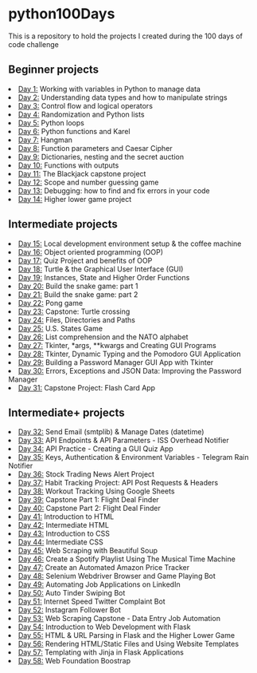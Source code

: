 # python100Days
This is a repository to hold the projects I created during the 100 days of code challenge
<h2> Beginner projects </h2>
<li><a href="https://github.com/NicholeW-tech/python100Days/tree/main/day001">Day 1:</a> Working with variables in Python to manage data </li>
<li><a href="https://github.com/NicholeW-tech/python100Days/tree/main/day002">Day 2:</a> Understanding data types and how to manipulate strings</li>
<li><a href="https://github.com/NicholeW-tech/python100Days/tree/main/day003">Day 3:</a> Control flow and logical operators</li>
<li><a href="https://github.com/NicholeW-tech/python100Days/tree/main/day004">Day 4:</a> Randomization and Python lists</li>
<li><a href="https://github.com/NicholeW-tech/python100Days/tree/main/day005">Day 5:</a> Python loops</li>
<li><a href="https://github.com/NicholeW-tech/python100Days/tree/main/day006">Day 6:</a> Python functions and Karel</li>
<li><a href="https://github.com/NicholeW-tech/python100Days/tree/main/day007">Day 7:</a> Hangman</li>
<li><a href="https://github.com/NicholeW-tech/python100Days/tree/main/day008">Day 8:</a> Function parameters and Caesar Cipher </li>
<li><a href="https://github.com/NicholeW-tech/python100Days/tree/main/day009">Day 9:</a> Dictionaries, nesting and the secret auction</li>
<li><a href="https://github.com/NicholeW-tech/python100Days/tree/main/day010">Day 10:</a> Functions with outputs</li>
<li><a href="https://github.com/NicholeW-tech/python100Days/tree/main/day011">Day 11:</a> The Blackjack capstone project</li>
<li><a href="https://github.com/NicholeW-tech/python100Days/tree/main/day012">Day 12:</a> Scope and number guessing game</li>
<li><a href="https://github.com/NicholeW-tech/python100Days/tree/main/day013">Day 13:</a> Debugging: how to find and fix errors in your code</li>
<li><a href="https://github.com/NicholeW-tech/python100Days/tree/main/day014">Day 14:</a> Higher lower game project</li>
<h2> Intermediate projects </h2>
<li><a href="https://github.com/NicholeW-tech/python100Days/tree/main/day015">Day 15:</a> Local development environment setup & the coffee machine</li>
<li><a href="https://github.com/NicholeW-tech/python100Days/tree/main/day016">Day 16:</a> Object oriented programming (OOP)</li>
<li><a href="https://github.com/NicholeW-tech/python100Days/tree/main/day017">Day 17:</a> Quiz Project and benefits of OOP</li>
<li><a href="https://github.com/NicholeW-tech/python100Days/tree/main/day018">Day 18:</a> Turtle & the Graphical User Interface (GUI)</li>
<li><a href="https://github.com/NicholeW-tech/python100Days/tree/main/day019">Day 19:</a> Instances, State and Higher Order Functions</li>
<li><a href="https://github.com/NicholeW-tech/python100Days/tree/main/day020">Day 20:</a> Build the snake game: part 1</li>
<li><a href="https://github.com/NicholeW-tech/python100Days/tree/main/day021">Day 21:</a> Build the snake game: part 2</li>
<li><a href="https://github.com/NicholeW-tech/python100Days/tree/main/day022">Day 22:</a> Pong game</li>
<li><a href="https://github.com/NicholeW-tech/python100Days/tree/main/day023">Day 23:</a> Capstone: Turtle crossing</li>
<li><a href="https://github.com/NicholeW-tech/python100Days/tree/main/day024">Day 24:</a> Files, Directories and Paths</li>
<li><a href="https://github.com/NicholeW-tech/python100Days/tree/main/day025">Day 25:</a> U.S. States Game</li>
<li><a href="https://github.com/NicholeW-tech/python100Days/tree/main/day026">Day 26:</a> List comprehension and the NATO alphabet</li>
<li><a href="https://github.com/NicholeW-tech/python100Days/tree/main/day027">Day 27:</a> Tkinter, *args, **kwargs and Creating GUI Programs</li>
<li><a href="https://github.com/NicholeW-tech/python100Days/tree/main/day028">Day 28:</a> Tkinter, Dynamic Typing and the Pomodoro GUI Application</li>
<li><a href="https://github.com/NicholeW-tech/python100Days/tree/main/day029">Day 29:</a> Building a Password Manager GUI App with Tkinter</li>
<li><a href="https://github.com/NicholeW-tech/python100Days/tree/main/day030">Day 30:</a> Errors, Exceptions and JSON Data: Improving the Password Manager</li>
<li><a href="https://github.com/NicholeW-tech/python100Days/tree/main/day031">Day 31:</a> Capstone Project: Flash Card App</li>
<h2> Intermediate+ projects </h2>
<li><a href="https://github.com/NicholeW-tech/python100Days/tree/main/day032">Day 32:</a> Send Email (smtplib) & Manage Dates (datetime)</li>
<li><a href="https://github.com/NicholeW-tech/python100Days/tree/main/day033">Day 33:</a> API Endpoints & API Parameters - ISS Overhead Notifier</li>
<li><a href="https://github.com/NicholeW-tech/python100Days/tree/main/day034">Day 34:</a> API Practice - Creating a GUI Quiz App</li>
<li><a href="https://github.com/NicholeW-tech/python100Days/tree/main/day035">Day 35:</a> Keys, Authentication & Environment Variables - Telegram Rain Notifier</li>
<li><a href="https://github.com/NicholeW-tech/python100Days/tree/main/day036">Day 36:</a> Stock Trading News Alert Project</li>
<li><a href="https://github.com/NicholeW-tech/python100Days/tree/main/day037">Day 37:</a> Habit Tracking Project: API Post Requests & Headers</li>
<li><a href="https://github.com/NicholeW-tech/python100Days/tree/main/day038">Day 38:</a> Workout Tracking Using Google Sheets</li>
<li><a href="https://github.com/NicholeW-tech/python100Days/tree/main/day039">Day 39:</a> Capstone Part 1: Flight Deal Finder</li>
<li><a href="https://github.com/NicholeW-tech/python100Days/tree/main/day040">Day 40:</a> Capstone Part 2: Flight Deal Finder</li>
<li><a href="https://github.com/NicholeW-tech/python100Days/tree/main/day041">Day 41:</a> Introduction to HTML</li>
<li><a href="https://github.com/NicholeW-tech/python100Days/tree/main/day042">Day 42:</a> Intermediate HTML</li>
<li><a href="https://github.com/NicholeW-tech/python100Days/tree/main/day043">Day 43:</a> Introduction to CSS</li>
<li><a href="https://github.com/NicholeW-tech/python100Days/tree/main/day044">Day 44:</a> Intermediate CSS</li>
<li><a href="https://github.com/NicholeW-tech/python100Days/tree/main/day045">Day 45:</a> Web Scraping with Beautiful Soup</li>
<li><a href="https://github.com/NicholeW-tech/python100Days/tree/main/day046">Day 46:</a> Create a Spotify Playlist Using The Musical Time Machine</li>
<li><a href="https://github.com/NicholeW-tech/python100Days/tree/main/day047">Day 47:</a> Create an Automated Amazon Price Tracker</li>
<li><a href="https://github.com/NicholeW-tech/python100Days/tree/main/day048">Day 48:</a> Selenium Webdriver Browser and Game Playing Bot</li>
<li><a href="https://github.com/NicholeW-tech/python100Days/tree/main/day049">Day 49:</a> Automating Job Applications on LinkedIn</li>
<li><a href="https://github.com/NicholeW-tech/python100Days/tree/main/day050">Day 50:</a> Auto Tinder Swiping Bot</li>
<li><a href="https://github.com/NicholeW-tech/python100Days/tree/main/day051">Day 51:</a> Internet Speed Twitter Complaint Bot</li>
<li><a href="https://github.com/NicholeW-tech/python100Days/tree/main/day052">Day 52:</a> Instagram Follower Bot</li>
<li><a href="https://github.com/NicholeW-tech/python100Days/tree/main/day053">Day 53:</a> Web Scraping Capstone - Data Entry Job Automation</li>
<li><a href="https://github.com/NicholeW-tech/python100Days/tree/main/day054">Day 54:</a> Introduction to Web Development with Flask</li>
<li><a href="https://github.com/NicholeW-tech/python100Days/tree/main/day055">Day 55:</a> HTML & URL Parsing in Flask and the Higher Lower Game</li>
<li><a href="https://github.com/NicholeW-tech/python100Days/tree/main/day056">Day 56:</a> Rendering HTML/Static Files and Using Website Templates</li>
<li><a href="https://github.com/NicholeW-tech/python100Days/tree/main/day057">Day 57:</a> Templating with Jinja in Flask Applications</li>
<li><a href="https://github.com/NicholeW-tech/python100Days/tree/main/day058">Day 58:</a> Web Foundation Boostrap</li>
